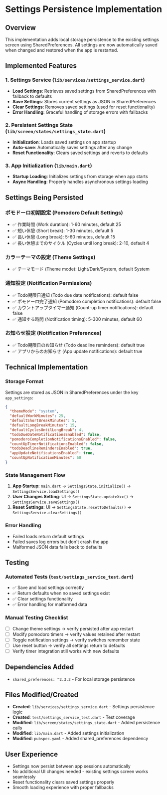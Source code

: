 # Settings Persistence Implementation

## Overview
This implementation adds local storage persistence to the existing settings screen using SharedPreferences. All settings are now automatically saved when changed and restored when the app is restarted.

## Implemented Features

### 1. Settings Service (`lib/services/settings_service.dart`)
- **Load Settings**: Retrieves saved settings from SharedPreferences with fallback to defaults
- **Save Settings**: Stores current settings as JSON in SharedPreferences
- **Clear Settings**: Removes saved settings (used for reset functionality)
- **Error Handling**: Graceful handling of storage errors with fallbacks

### 2. Persistent Settings State (`lib/screen/states/settings_state.dart`)
- **Initialization**: Loads saved settings on app startup
- **Auto-save**: Automatically saves settings after any change
- **Reset Functionality**: Clears saved settings and reverts to defaults

### 3. App Initialization (`lib/main.dart`)
- **Startup Loading**: Initializes settings from storage when app starts
- **Async Handling**: Properly handles asynchronous settings loading

## Settings Being Persisted

### ポモドーロ初期設定 (Pomodoro Default Settings)
- ✅ 作業時間 (Work duration): 1-60 minutes, default 25
- ✅ 短い休憩 (Short break): 1-30 minutes, default 5  
- ✅ 長い休憩 (Long break): 5-60 minutes, default 15
- ✅ 長い休憩までのサイクル (Cycles until long break): 2-10, default 4

### カラーテーマの設定 (Theme Settings)
- ✅ テーマモード (Theme mode): Light/Dark/System, default System

### 通知設定 (Notification Permissions)
- ✅ Todo期限日通知 (Todo due date notifications): default false
- ✅ ポモドーロ完了通知 (Pomodoro completion notifications): default false
- ✅ カウントアップタイマー通知 (Count-up timer notifications): default false
- ✅ 通知する時間 (Notification timing): 5-300 minutes, default 60

### お知らせ設定 (Notification Preferences)
- ✅ Todo期限日のお知らせ (Todo deadline reminders): default true
- ✅ アプリからのお知らせ (App update notifications): default true

## Technical Implementation

### Storage Format
Settings are stored as JSON in SharedPreferences under the key `app_settings`:

```json
{
  "themeMode": "system",
  "defaultWorkMinutes": 25,
  "defaultShortBreakMinutes": 5,
  "defaultLongBreakMinutes": 15,
  "defaultCyclesUntilLongBreak": 4,
  "todoDueDateNotificationsEnabled": false,
  "pomodoroCompletionNotificationsEnabled": false,
  "countUpTimerNotificationsEnabled": false,
  "todoDeadlineRemindersEnabled": true,
  "appUpdateNotificationsEnabled": true,
  "countUpNotificationMinutes": 60
}
```

### State Management Flow
1. **App Startup**: `main.dart` → `SettingsState.initialize()` → `SettingsService.loadSettings()`
2. **User Changes Setting**: UI → `SettingsState.updateXxx()` → `SettingsService.saveSettings()`
3. **Reset Settings**: UI → `SettingsState.resetToDefaults()` → `SettingsService.clearSettings()`

### Error Handling
- Failed loads return default settings
- Failed saves log errors but don't crash the app
- Malformed JSON data falls back to defaults

## Testing

### Automated Tests (`test/settings_service_test.dart`)
- ✅ Save and load settings correctly
- ✅ Return defaults when no saved settings exist
- ✅ Clear settings functionality
- ✅ Error handling for malformed data

### Manual Testing Checklist
- [ ] Change theme settings → verify persisted after app restart
- [ ] Modify pomodoro timers → verify values retained after restart  
- [ ] Toggle notification settings → verify switches remember state
- [ ] Use reset button → verify all settings return to defaults
- [ ] Verify timer integration still works with new defaults

## Dependencies Added
- `shared_preferences: ^2.3.2` - For local storage persistence

## Files Modified/Created
- **Created**: `lib/services/settings_service.dart` - Settings persistence logic
- **Created**: `test/settings_service_test.dart` - Test coverage
- **Modified**: `lib/screen/states/settings_state.dart` - Added persistence calls
- **Modified**: `lib/main.dart` - Added settings initialization  
- **Modified**: `pubspec.yaml` - Added shared_preferences dependency

## User Experience
- Settings now persist between app sessions automatically
- No additional UI changes needed - existing settings screen works seamlessly
- Reset functionality clears saved settings properly
- Smooth loading experience with proper fallbacks